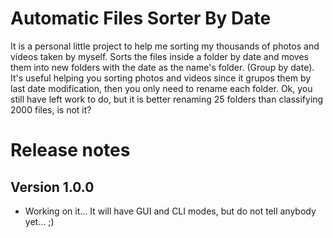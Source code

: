 # Automatic Files Sorter By Date
It is a personal little project to help me sorting my thousands of photos and videos taken by myself.
Sorts the files inside a folder by date and moves them into new folders with the date as the name's folder. (Group by date).
It's useful helping you sorting photos and videos since it grupos them by last date modification, then you only need to rename each folder.
Ok, you still have left work to do,  but it is better renaming 25 folders than classifying 2000 files, is not it?

# Release notes

## Version 1.0.0
* Working on it... It will have GUI and CLI modes, but do not tell anybody yet... ;)
